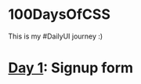 # 100DaysOfCSS
This is my #DailyUI journey :)

# [Day 1](https://github.com/TheWisePigeon/100DaysOfCSS/blob/main/day1/index.html): Signup form
